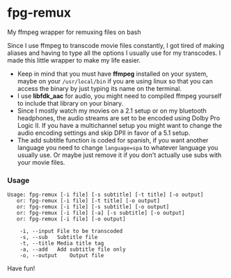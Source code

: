 # fpg-remux
My ffmpeg wrapper for remuxing files on bash

Since I use ffmpeg to transcode movie files constantly, I got tired of making aliases and having to type all the options I usually use for my transcodes. I made this little wrapper to make my life easier.

- Keep in mind that you must have **ffmpeg** installed on your system, maybe on your `/usr/local/bin` if you are using linux so that you can access the binary by just typing its name on the terminal.
- I use **libfdk_aac** for audio, you might need to compiled ffmpeg yourself to include that library on your binary.
- Since I mostly watch my movies on a 2.1 setup or on my bluetooth headphones, the audio streams are set to be encoded using Dolby Pro Logic II. If you have a multichannel setup you might want to change the audio encoding settings and skip DPII in favor of a 5.1 setup.
- The add subtitle function is coded for spanish, if you want another language you need to change `language=spa` to whatever language you usually use. Or maybe just remove it if you don't actually use subs with your movie files.

### Usage
```
Usage: fpg-remux [-i file] [-s subtitle] [-t title] [-o output]
   or: fpg-remux [-i file] [-t title] [-o output]
   or: fpg-remux [-i file] [-s subtitle] [-o output]
   or: fpg-remux [-i file] [-a] [-s subtitle] [-o output]
   or: fpg-remux [-i file] [-o output]

    -i, --input	File to be transcoded
    -s, --sub	Subtitle file
    -t, --title	Media title tag
    -a, --add 	Add subtitle file only
    -o, --output	Output file
```    
Have fun!
